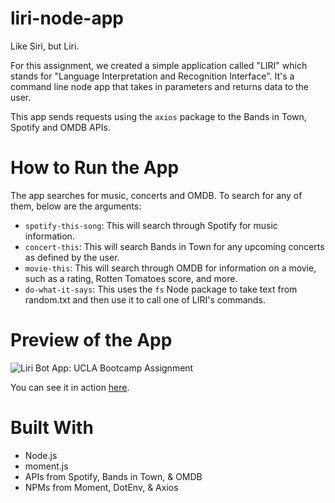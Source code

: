 # liri-node-app
Like Siri, but Liri. 

For this assignment, we created a simple application called "LIRI" which stands for "Language Interpretation and Recognition Interface". It's a command line node app that takes in parameters and returns data to the user. 

This app sends requests using the `axios` package to the Bands in Town, Spotify and OMDB APIs. 

# How to Run the App
The app searches for music, concerts and OMDB. To search for any of them, below are the arguments:

* `spotify-this-song`: This will search through Spotify for music information.
* `concert-this`: This will search Bands in Town for any upcoming concerts as defined by the user.
* `movie-this`: This will search through OMDB for information on a movie, such as a rating, Rotten Tomatoes score, and more.
* `do-what-it-says`: This uses the `fs` Node package to take text from random.txt and then use it to call one of LIRI's commands.

# Preview of the App
![Liri Bot App: UCLA Bootcamp Assignment](assets/img/ScreenShot.png)

You can see it in action [here](https://drive.google.com/file/d/1g4MEw_PsN7Uap1SHilQvIk4d_afIiBAs/view).

# Built With
* Node.js
* moment.js
* APIs from Spotify, Bands in Town, & OMDB
* NPMs from Moment, DotEnv, & Axios